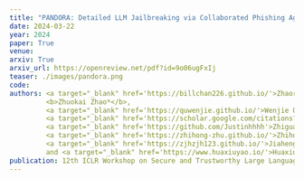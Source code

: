 ```yaml
---
title: "PANDORA: Detailed LLM Jailbreaking via Collaborated Phishing Agents with Decomposed Reasoning"
date: 2024-03-22
year: 2024
paper: True
venue:
arxiv: True
arxiv_url: https://openreview.net/pdf?id=9o06ugFxIj
teaser: ./images/pandora.png
code:
authors: <a target="_blank" href='https://billchan226.github.io/'>Zhaorun Chen*</a>,
         <b>Zhuokai Zhao*</b>,
         <a target="_blank" href='https://quwenjie.github.io/'>Wenjie Qu</a>,
         <a target="_blank" href='https://scholar.google.com/citations?user=N-aPFvEAAAAJ&hl=zh-CN'>Zichen Wen</a>,
         <a target="_blank" href='https://github.com/Justinhhhh'>Zhiguang Han</a>,
         <a target="_blank" href='https://zhihong-zhu.github.io/'>Zhihong Zhu</a>,
         <a target="_blank" href='https://zjhzjh123.github.io/'>Jiaheng Zhang</a>,
         and <a target="_blank" href='https://www.huaxiuyao.io/'>Huaxiu Yao</a>
publication: 12th ICLR Workshop on Secure and Trustworthy Large Language Models
---
```

